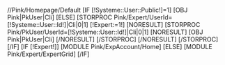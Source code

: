 //Pink/Homepage/Default
[IF [!Systeme::User::Public!]=1]
	[OBJ Pink|PkUser|Cli]
[ELSE]
	[STORPROC Pink/Expert/UserId=[!Systeme::User::Id!]|Cli|0|1]
		[!Expert:=1!]
		[NORESULT]
			[STORPROC Pink/PkUser/UserId=[!Systeme::User::Id!]|Cli|0|1]
				[NORESULT]
					[OBJ Pink|PkUser|Cli]
				[/NORESULT]
			[/STORPROC]
		[/NORESULT]
	[/STORPROC]
[/IF]
[IF [!Expert!]]
	[MODULE Pink/ExpAccount/Home]
[ELSE]
	[MODULE Pink/Expert/ExpertGrid]
[/IF]


